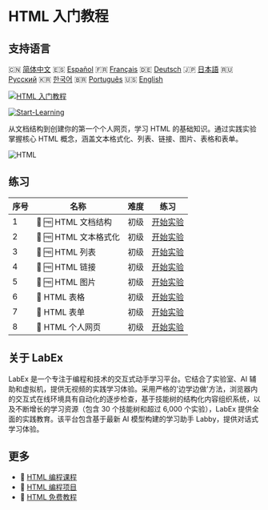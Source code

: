 # HTML 入门教程

## 支持语言

🇨🇳 [简体中文](README_zh.md) 🇪🇸 [Español](README_es.md) 🇫🇷 [Français](README_fr.md) 🇩🇪 [Deutsch](README_de.md) 🇯🇵 [日本語](README_ja.md) 🇷🇺 [Русский](README_ru.md) 🇰🇷 [한국어](README_ko.md) 🇧🇷 [Português](README_pt.md) 🇺🇸 [English](README.md) 

[![HTML 入门教程](https://cover-creator.labex.io/html-for-beginners.png?lang=zh)](https://labex.io/zh/courses/html-for-beginners)

[![Start-Learning](https://img.shields.io/badge/Start-Learning-whitesmoke?style=for-the-badge)](https://labex.io/zh/courses/html-for-beginners)

从文档结构到创建你的第一个个人网页，学习 HTML 的基础知识。通过实践实验掌握核心 HTML 概念，涵盖文本格式化、列表、链接、图片、表格和表单。

![HTML](https://img.shields.io/badge/HTML-whitesmoke?style=for-the-badge&logo=html)


## 练习

|   序号 | 名称                  | 难度   | 练习                                                                                                     |
|--------|-----------------------|--------|----------------------------------------------------------------------------------------------------------|
|      1 | 📖 🆓 HTML 文档结构   | 初级   | <a target='_blank' href='https://labex.io/zh/tutorials/html-html-document-structure-597898'>开始实验</a> |
|      2 | 📖 🆓 HTML 文本格式化 | 初级   | <a target='_blank' href='https://labex.io/zh/tutorials/html-html-text-formatting-597904'>开始实验</a>    |
|      3 | 📖 🆓 HTML 列表       | 初级   | <a target='_blank' href='https://labex.io/zh/tutorials/html-html-lists-597902'>开始实验</a>              |
|      4 | 📖 🆓 HTML 链接       | 初级   | <a target='_blank' href='https://labex.io/zh/tutorials/html-html-links-597901'>开始实验</a>              |
|      5 | 📖 🆓 HTML 图片       | 初级   | <a target='_blank' href='https://labex.io/zh/tutorials/html-html-images-597900'>开始实验</a>             |
|      6 | 📖  HTML 表格         | 初级   | <a target='_blank' href='https://labex.io/zh/tutorials/html-html-tables-597903'>开始实验</a>             |
|      7 | 📖  HTML 表单         | 初级   | <a target='_blank' href='https://labex.io/zh/tutorials/html-html-forms-597899'>开始实验</a>              |
|      8 | 📖  HTML 个人网页     | 初级   | <a target='_blank' href='https://labex.io/zh/tutorials/html-html-personal-webpage-597905'>开始实验</a>   |

## 关于 LabEx

LabEx 是一个专注于编程和技术的交互式动手学习平台。它结合了实验室、AI 辅助和虚拟机，提供无视频的实践学习体验。采用严格的'边学边做'方法，浏览器内的交互式在线环境具有自动化的逐步检查，基于技能树的结构化内容组织系统，以及不断增长的学习资源（包含 30 个技能树和超过 6,000 个实验），LabEx 提供全面的实践教育。该平台包含基于最新 AI 模型构建的学习助手 Labby，提供对话式学习体验。

## 更多

- 🔗 [HTML 编程课程](https://github.com/labex-labs/awesome-programming-courses)
- 🔗 [HTML 编程项目](https://github.com/labex-labs/awesome-programming-projects)
- 🔗 [HTML 免费教程](https://github.com/labex-labs/html-free-tutorials)

